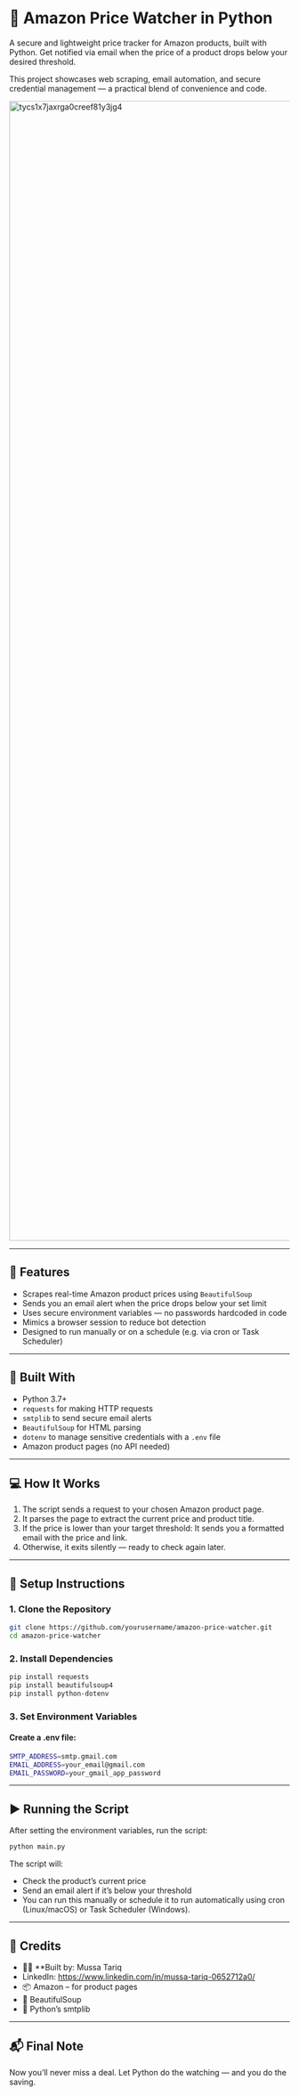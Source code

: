 
# 🛒 Amazon Price Watcher in Python
A secure and lightweight price tracker for Amazon products, built with Python. Get notified via email when the price of a product drops below your desired threshold.

This project showcases web scraping, email automation, and secure credential management — a practical blend of convenience and code.

<img width="3072" height="2048" alt="tycs1x7jaxrga0creef81y3jg4" src="https://github.com/user-attachments/assets/5de0565d-0c34-4882-9666-4bbb3cb07946" />

---

## 🚀 Features
- Scrapes real-time Amazon product prices using `BeautifulSoup`
- Sends you an email alert when the price drops below your set limit
- Uses secure environment variables — no passwords hardcoded in code
- Mimics a browser session to reduce bot detection
- Designed to run manually or on a schedule (e.g. via cron or Task Scheduler)  

---

## 🧠 Built With
- Python 3.7+  
- `requests` for making HTTP requests  
- `smtplib` to send secure email alerts
- `BeautifulSoup` for HTML parsing 
- `dotenv`  to manage sensitive credentials with a `.env` file  
- Amazon product pages (no API needed)

---

## 💻 How It Works
1. The script sends a request to your chosen Amazon product page.
2. It parses the page to extract the current price and product title.
3. If the price is lower than your target threshold: It sends you a formatted email with the price and link.
4. Otherwise, it exits silently — ready to check again later.

---

## 🔧 Setup Instructions

### 1. Clone the Repository
```bash
git clone https://github.com/yourusername/amazon-price-watcher.git
cd amazon-price-watcher
```

### 2. Install Dependencies
```bash
pip install requests
pip install beautifulsoup4
pip install python-dotenv
```

### 3. Set Environment Variables

#### Create a .env file:
```bash
SMTP_ADDRESS=smtp.gmail.com
EMAIL_ADDRESS=your_email@gmail.com
EMAIL_PASSWORD=your_gmail_app_password
```
---

## ▶️ Running the Script
After setting the environment variables, run the script:

```bash
python main.py
```
The script will:
- Check the product’s current price
- Send an email alert if it’s below your threshold
- You can run this manually or schedule it to run automatically using cron (Linux/macOS) or Task Scheduler (Windows).

---
## 🙌 Credits
- 👨‍💻 **Built by: Mussa Tariq
- LinkedIn: https://www.linkedin.com/in/mussa-tariq-0652712a0/
- 📦 Amazon – for product pages
- 🧪 BeautifulSoup
- 📧 Python’s smtplib
---

## 📬 Final Note
Now you’ll never miss a deal. Let Python do the watching — and you do the saving.




